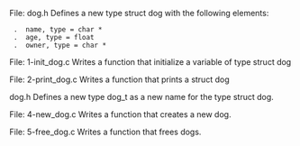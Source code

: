 File: dog.h Defines a new type struct dog with the following elements:

     .  name, type = char *
     .  age, type = float
     .  owner, type = char *

File: 1-init_dog.c Writes a function that initialize a variable of type struct dog

File: 2-print_dog.c Writes a function that prints a struct dog

dog.h Defines a new type dog_t as a new name for the type struct dog.

File: 4-new_dog.c Writes a function that creates a new dog.

File: 5-free_dog.c Writes a function that frees dogs.
